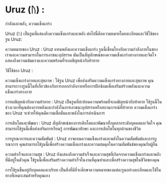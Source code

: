 # Uruz (ᚢ) : 
กำลังและพลัง, ความแข็งแกร่ง

Uruz (ᚢ) เป็นรูนที่แสดงถึงความแข็งแกร่งและพลัง ต่อไปนี้คือความหมายโดยละเอียดและวิธีใช้ของรูน Uruz:

ความหมายของ Uruz :
Uruz แทนพลังและความแข็งแกร่ง รูนนี้เชื่อมโยงกับความกำลังภายในของเราและความสามารถในการเอาชนะอุปสรรค มันเป็นสัญลักษณ์ของความแข็งแกร่งทางกายและจิตใจ แสดงถึงความเข้มแรงและความพร้อมที่จะเผชิญหน้ากับท้าทาย

วิธีใช้ของ Uruz :

ความแข็งแกร่งกายและสุขภาพ : ใช้รูน Uruz เพื่อส่งเสริมความแข็งแกร่งทางกายและสุขภาพ คุณสามารถวางรูนนี้ในที่เกี่ยวข้องกับการออกกำลังกายหรือการฝึกซ้อมเพื่อเสริมสร้างพลังและความแข็งแกร่งทางกาย

การเผชิญหน้ากับความท้าทาย : Uruz เป็นรูนที่สะท้อนความพร้อมที่จะเผชิญหน้ากับท้าทาย ใช้รูนนี้ในช่วงเวลาที่คุณต้องการพลังและกำลังในการเอาชนะอุปสรรคหรือสถานการณ์ที่ท้าทาย ความแข็งแกร่งของ Uruz จะช่วยให้คุณมีความเชื่อมั่นและพลังในการดำเนินการ

การเติบโตและพัฒนา : Uruz สัญลักษณ์ของการเติบโตและพัฒนาทั้งบุคลากระดับบุคคลและจิตใจ คุณสามารถใช้รูนนี้เพื่อส่งเสริมการเรียนรู้ การพัฒนาทักษะ และการเติบโตในทุกด้านของชีวิต

การบูรณาการและความสัมพันธ์ : Uruz อาจแทนความแข็งแกร่งและพลังในความสัมพันธ์และการบูรณาการ คุณสามารถใช้รูนนี้เพื่อสร้างความแข็งแกร่งและความสมดุลในความสัมพันธ์ของคุณกับผู้อื่น

ความสำเร็จและความสุข : Uruz ยังแสดงถึงความสำเร็จและความสุขที่เกิดจากความแข็งแกร่งและพลังที่มีอยู่ในตัวคุณ ใช้รูนนี้เพื่อเสริมสร้างความสำเร็จในงานที่คุณทำและเพื่อสร้างความสุขในชีวิตของคุณ

การใช้รูนขึ้นอยู่กับบุคคลและบริบท เป็นสิ่งที่ดีที่จะศึกษาความหมายของแต่ละรูนอย่างละเอียดและใช้ในทางที่เหมาะสมสำหรับคุณเอง






